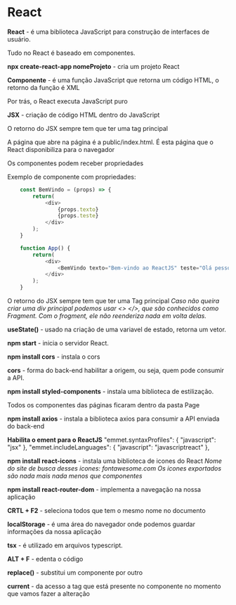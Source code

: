 # React

**React** - é uma biblioteca JavaScript para construção de interfaces de usuário.

Tudo no React é baseado em componentes.

**npx create-react-app nomeProjeto** - cria um projeto React

**Componente** - é uma função JavaScript que retorna um código HTML, o retorno da função é XML

Por trás, o React executa JavaScript puro

**JSX** - criação de código HTML dentro do JavaScript

O retorno do JSX sempre tem que ter uma tag principal

A página que abre na página é a public/index.html. É esta página que o React disponibiliza para o navegador

Os componentes podem receber propriedades

Exemplo de componente com propriedades:
```javascript {.line-numbers}
    const BemVindo = (props) => {
        return(
            <div> 
                {props.texto}
                {props.teste}
            </div>
        ); 
    }

    function App() {
        return(
            <div>
                <BemVindo texto="Bem-vindo ao ReactJS" teste="Olá pessoal">
            </div>
        );
    }
```

O retorno do JSX sempre tem que ter uma Tag principal
_Caso não queira criar uma div principal podemos usar <> </>, que são conhecidos como Fragment. Com o frogment, ele não reenderiza nada em volta delas._

**useState()** - usado na criação de uma variavel de estado, retorna um vetor.

**npm start** - inicia o servidor React.

**npm install cors** - instala o cors

**cors** - forma do back-end habilitar a origem, ou seja, quem pode consumir a API.

**npm install styled-components** - instala uma biblioteca de estilização.

Todos os componentes das páginas ficaram dentro da pasta Page

**npm install axios** - instala a biblioteca axios para consumir a API enviada do back-end

**Habilita o ement para o ReactJS**
    "emmet.syntaxProfiles": { "javascript": "jsx" },
    "emmet.includeLanguages": { "javascript": "javascriptreact" },

**npm install react-icons** - instala uma biblioteca de icones do React
_Nome do site de busca desses icones: fontawesome.com_
_Os icones exportados são nada mais nada menos que componentes_

**npm install react-router-dom** - implementa a navegação na nossa aplicação

**CRTL + F2** - seleciona todos que tem o mesmo nome no documento

**localStorage** - é uma área do navegador onde podemos guardar informações da nossa aplicação

**tsx** - é utilizado em arquivos typescript.

**ALT + F** - edenta o código

**replace()** - substitui um componente por outro

**current** - da acesso a tag que está presente no componente no momento que vamos fazer a alteração

